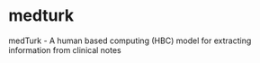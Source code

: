 medturk
=======

medTurk - A human based computing (HBC) model for extracting information from clinical notes
